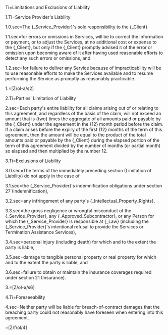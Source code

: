 Ti=Limitations and Exclusions of Liability

1.Ti=Service Provider's Liability

1.0.sec=The {_Service_Provider}'s sole responsibility to the {_Client}

1.1.sec=for errors or omissions in Services, will be to correct the information or payment, or to adjust the Services, at no additional cost or expense to the {_Client}, but only if the {_Client} promptly advised it of the error or omission upon becoming aware of it after having used reasonable efforts to detect any such errors or omissions, and

1.2.sec=for failure to deliver any Service because of impracticability will be to use reasonable efforts to make the Services available and to resume performing the Service as promptly as reasonably practicable.

1.=[Z/ol-a/s2]

2.Ti=Parties' Limitation of Liability

2.sec=Each party's entire liability for all claims arising out of or relating to this agreement, and regardless of the basis of the claim, will not exceed an amount that is {two} times the aggregate of all amounts paid or payable by the {_Client} under the agreement in the {12} month period before the claim. If a claim arises before the expiry of the first {12} months of the term of this agreement, then the amount will be equal to the product of the total amounts paid or payable by the {_Client} during the elapsed portion of the term of this agreement divided by the number of months (or partial month) so elapsed and then multiplied by the number 12.

3.Ti=Exclusions of Liability

3.0.sec=The terms of the immediately preceding section (Limitation of Liability) do not apply in the case of

3.1.sec=the {_Service_Provider}'s indemnification obligations under section 27 (Indemnification),

3.2.sec=any infringement of any party's {_Intellectual_Property_Rights},

3.3.sec=the gross negligence or wrongful misconduct of the {_Service_Provider}, any {_Approved_Subcontractor}, or any Person for which the {_Service_Provider} is responsible at {_Law} (including the {_Service_Provider}'s intentional refusal to provide the Services or Termination Assistance Services),

3.4.sec=personal injury (including death) for which and to the extent the party is liable,

3.5.sec=damage to tangible personal property or real property for which and to the extent the party is liable, and

3.6.sec=failure to obtain or maintain the insurance coverages required under section 21 (Insurance).

3.=[Z/ol-a/s6]

4.Ti=Foreseeability

4.sec=Neither party will be liable for breach-of-contract damages that the breaching party could not reasonably have foreseen when entering into this agreement.

=[Z/f/ol/4]
